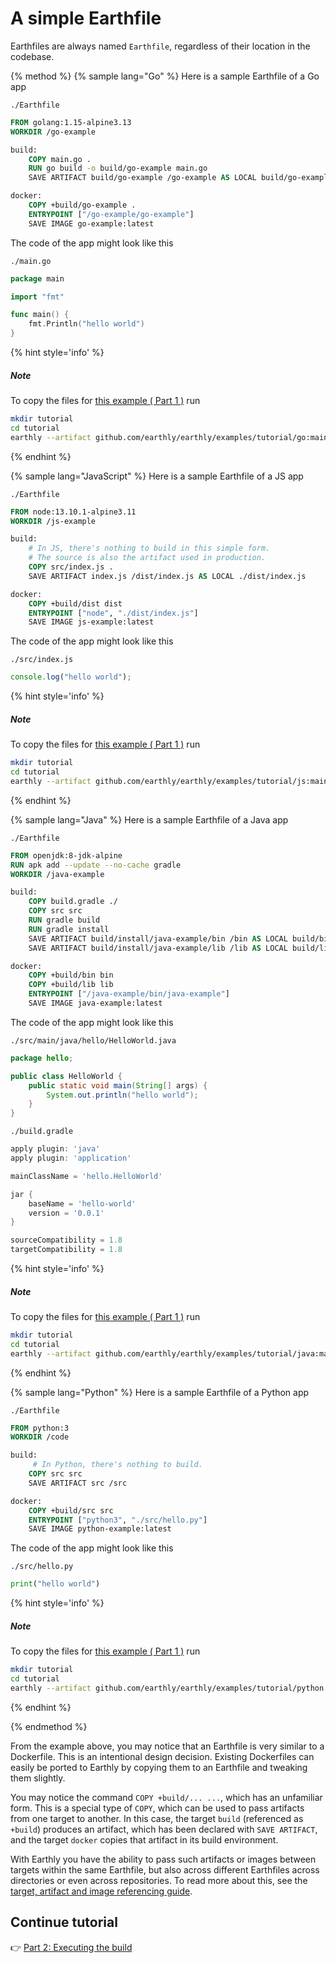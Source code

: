 # A simple Earthfile

Earthfiles are always named `Earthfile`, regardless of their location in the codebase.

{% method %}
{% sample lang="Go" %}
Here is a sample Earthfile of a Go app

`./Earthfile`

```Dockerfile
FROM golang:1.15-alpine3.13
WORKDIR /go-example

build:
    COPY main.go .
    RUN go build -o build/go-example main.go
    SAVE ARTIFACT build/go-example /go-example AS LOCAL build/go-example

docker:
    COPY +build/go-example .
    ENTRYPOINT ["/go-example/go-example"]
    SAVE IMAGE go-example:latest
```

The code of the app might look like this

`./main.go`

```go
package main

import "fmt"

func main() {
	fmt.Println("hello world")
}
```

{% hint style='info' %}

##### Note

To copy the files for [this example ( Part 1 )](https://github.com/earthly/earthly/tree/main/examples/tutorial/go/part1) run

```bash
mkdir tutorial
cd tutorial
earthly --artifact github.com/earthly/earthly/examples/tutorial/go:main+part1/part1 ./part1
```

{% endhint %}

{% sample lang="JavaScript" %}
Here is a sample Earthfile of a JS app

`./Earthfile`

```Dockerfile
FROM node:13.10.1-alpine3.11
WORKDIR /js-example

build:
    # In JS, there's nothing to build in this simple form.
    # The source is also the artifact used in production.
    COPY src/index.js .
    SAVE ARTIFACT index.js /dist/index.js AS LOCAL ./dist/index.js

docker:
    COPY +build/dist dist
    ENTRYPOINT ["node", "./dist/index.js"]
    SAVE IMAGE js-example:latest
```

The code of the app might look like this

`./src/index.js`

```js
console.log("hello world");
```

{% hint style='info' %}

##### Note

To copy the files for [this example ( Part 1 )](https://github.com/earthly/earthly/tree/main/examples/tutorial/js/part1) run

```bash
mkdir tutorial
cd tutorial
earthly --artifact github.com/earthly/earthly/examples/tutorial/js:main+part1/part1 ./part1
```

{% endhint %}

{% sample lang="Java" %}
Here is a sample Earthfile of a Java app

`./Earthfile`

```Dockerfile
FROM openjdk:8-jdk-alpine
RUN apk add --update --no-cache gradle
WORKDIR /java-example

build:
    COPY build.gradle ./
    COPY src src
    RUN gradle build
    RUN gradle install
    SAVE ARTIFACT build/install/java-example/bin /bin AS LOCAL build/bin
    SAVE ARTIFACT build/install/java-example/lib /lib AS LOCAL build/lib

docker:
    COPY +build/bin bin
    COPY +build/lib lib
    ENTRYPOINT ["/java-example/bin/java-example"]
    SAVE IMAGE java-example:latest
```

The code of the app might look like this

`./src/main/java/hello/HelloWorld.java`

```java
package hello;

public class HelloWorld {
    public static void main(String[] args) {
        System.out.println("hello world");
    }
}
```

`./build.gradle`

```groovy
apply plugin: 'java'
apply plugin: 'application'

mainClassName = 'hello.HelloWorld'

jar {
    baseName = 'hello-world'
    version = '0.0.1'
}

sourceCompatibility = 1.8
targetCompatibility = 1.8
```

{% hint style='info' %}

##### Note

To copy the files for [this example ( Part 1 )](https://github.com/earthly/earthly/tree/main/examples/tutorial/java/part1) run

```bash
mkdir tutorial
cd tutorial
earthly --artifact github.com/earthly/earthly/examples/tutorial/java:main+part1/part1 ./part1
```

{% endhint %}

{% sample lang="Python" %}
Here is a sample Earthfile of a Python app

`./Earthfile`

```Dockerfile
FROM python:3
WORKDIR /code

build:
     # In Python, there's nothing to build.
    COPY src src
    SAVE ARTIFACT src /src

docker:
    COPY +build/src src
    ENTRYPOINT ["python3", "./src/hello.py"]
    SAVE IMAGE python-example:latest
```

The code of the app might look like this

`./src/hello.py`

```python
print("hello world")
```

{% hint style='info' %}

##### Note

To copy the files for [this example ( Part 1 )](https://github.com/earthly/earthly/tree/main/examples/tutorial/python/part1) run

```bash
mkdir tutorial
cd tutorial
earthly --artifact github.com/earthly/earthly/examples/tutorial/python:main+part1/part1 ./part1
```

{% endhint %}

{% endmethod %}

From the example above, you may notice that an Earthfile is very similar to a Dockerfile. This is an intentional design decision. Existing Dockerfiles can easily be ported to Earthly by copying them to an Earthfile and tweaking them slightly.

<!-- Compared to Dockerfile syntax, there are some additional commands specific to Earthly (like `SAVE ARTIFACT`), some commands have additional semantics (like `COPY +target/some-artifact`) and other semantics have been removed (like `FROM ... AS ...` and `COPY --from`). -->

You may notice the command `COPY +build/... ...`, which has an unfamiliar form. This is a special type of `COPY`, which can be used to pass artifacts from one target to another. In this case, the target `build` (referenced as `+build`) produces an artifact, which has been declared with `SAVE ARTIFACT`, and the target `docker` copies that artifact in its build environment.

With Earthly you have the ability to pass such artifacts or images between targets within the same Earthfile, but also across different Earthfiles across directories or even across repositories. To read more about this, see the [target, artifact and image referencing guide](../guides/target-ref.md).

## Continue tutorial

👉 [Part 2: Executing the build](./part-2-executing-the-build.md)
